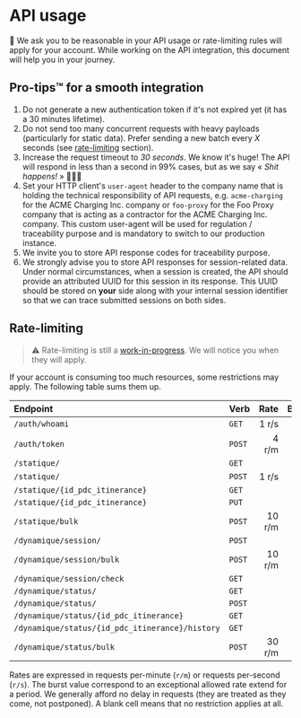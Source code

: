 # API usage

🙏 We ask you to be reasonable in your API usage or rate-limiting rules will
apply for your account. While working on the API integration, this document will
help you in your journey.

## Pro-tips™ for a smooth integration

1. Do not generate a new authentication token if it's not expired yet (it has a
   30 minutes lifetime).
2. Do not send too many concurrent requests with heavy payloads (particularly
   for static data). Prefer sending a new batch every _X_ seconds (see
   [rate-limiting](#rate-limiting) section).
3. Increase the request timeout to _30 seconds_. We know it's huge! The API will
   respond in less than a second in 99% cases, but as we say « _Shit happens!_ »
   🤷🏻‍♀️
4. Set your HTTP client's `user-agent` header to the company name that is
   holding the technical responsibility of API requests, e.g. `acme-charging`
   for the ACME Charging Inc. company or `foo-proxy` for the Foo Proxy company
   that is acting as a contractor for the ACME Charging Inc. company. This
   custom user-agent will be used for regulation / traceability purpose and is
   mandatory to switch to our production instance.
5. We invite you to store API response codes for traceability purpose.
6. We strongly advise you to store API responses for session-related data. Under
   normal circumstances, when a session is created, the API should provide an
   attributed UUID for this session in its response. This UUID should be stored
   on **your** side along with your internal session identifier so that we can
   trace submitted sessions on both sides.

## Rate-limiting

> ⚠️ Rate-limiting is still a
> [work-in-progress](https://github.com/MTES-MCT/qualicharge/pull/488). We will
> notice you when they will apply.

If your account is consuming too much resources, some restrictions may apply.
The following table sums them up.

| Endpoint                                        | Verb   |   Rate | Burst | Delay |
| :---------------------------------------------- | ------ | -----: | ----: | ----: |
| `/auth/whoami`                                  | `GET`  |  1 r/s |     2 |    no |
| `/auth/token`                                   | `POST` |  4 r/m |     2 |    no |
| `/statique/`                                    | `GET`  |        |       |       |
| `/statique/`                                    | `POST` |  1 r/s |       |       |
| `/statique/{id_pdc_itinerance}`                 | `GET`  |        |       |       |
| `/statique/{id_pdc_itinerance}`                 | `PUT`  |        |       |       |
| `/statique/bulk`                                | `POST` | 10 r/m |       |       |
| `/dynamique/session/`                           | `POST` |        |       |       |
| `/dynamique/session/bulk`                       | `POST` | 10 r/m |       |       |
| `/dynamique/session/check`                      | `GET`  |        |       |       |
| `/dynamique/status/`                            | `GET`  |        |       |       |
| `/dynamique/status/`                            | `POST` |        |       |       |
| `/dynamique/status/{id_pdc_itinerance}`         | `GET`  |        |       |       |
| `/dynamique/status/{id_pdc_itinerance}/history` | `GET`  |        |       |       |
| `/dynamique/status/bulk`                        | `POST` | 30 r/m |    10 |    no |

Rates are expressed in requests per-minute (`r/m`) or requests per-second
(`r/s`). The burst value correspond to an exceptional allowed rate extend for a
period. We generally afford no delay in requests (they are treated as they come,
not postponed). A blank cell means that no restriction applies at all.
